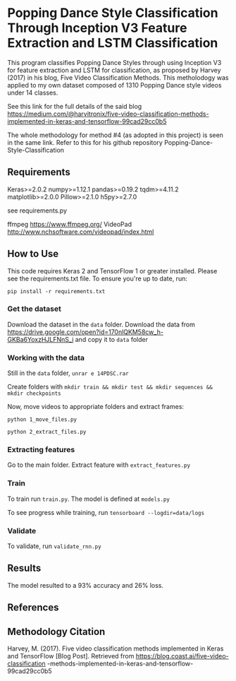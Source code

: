 # Popping Dance Style Classification Through Inception V3 Feature Extraction and LSTM Classification

This program classifies Popping Dance Styles through using Inception V3 for feature extraction and LSTM for classification, as proposed by Harvey (2017) in his blog, Five Video Classification Methods.
This metholodogy was applied to my own dataset composed of 1310 Popping Dance style videos under 14 classes. 

See this link for the full details of the said blog https://medium.com/@harvitronix/five-video-classification-methods-implemented-in-keras-and-tensorflow-99cad29cc0b5

The whole methodology for method #4 (as adopted in this project) is seen in the same link. Refer to this for his github repository Popping-Dance-Style-Classification

## Requirements

Keras>=2.0.2
numpy>=1.12.1
pandas>=0.19.2
tqdm>=4.11.2
matplotlib>=2.0.0
Pillow>=2.1.0
h5py>=2.7.0

see requirements.py

ffmpeg <https://www.ffmpeg.org/>
VideoPad <http://www.nchsoftware.com/videopad/index.html>

## How to Use
This code requires Keras 2 and TensorFlow 1 or greater installed. Please see the requirements.txt file. To ensure you're up to date, run:

`pip install -r requirements.txt`

### Get the dataset
Download the dataset in the `data` folder. Download the data from <https://drive.google.com/open?id=170nlQKM58cw_h-GKBa6YoxzHJLFNnS_i> and copy it to `data` folder

### Working with the data
Still in the `data` folder, `unrar e 14PDSC.rar`

Create folders with `mkdir train && mkdir test && mkdir sequences && mkdir checkpoints`

Now, move videos to appropriate folders and extract frames:

`python 1_move_files.py`

`python 2_extract_files.py`

### Extracting features
Go to the main folder. Extract feature with `extract_features.py`

### Train
To train run `train.py`. The model is defined at `models.py`

To see progress while training, run `tensorboard --logdir=data/logs`

### Validate
To validate, run `validate_rnn.py`

## Results
The model resulted to a 93% accuracy and 26% loss.

## References



## Methodology Citation

Harvey, M. (2017). Five video classification methods implemented in Keras and TensorFlow [Blog Post]. Retrieved from https://blog.coast.ai/five-video-classification -methods-implemented-in-keras-and-tensorflow-99cad29cc0b5


